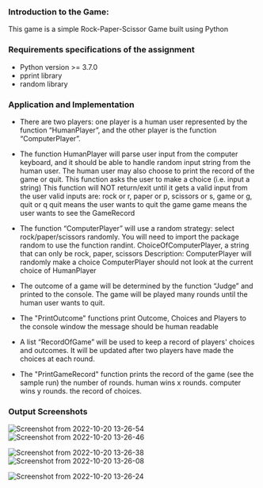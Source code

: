 ### Introduction to the Game:
This game is a simple Rock-Paper-Scissor Game built using Python

### Requirements specifications of the assignment
- Python version >= 3.7.0
- pprint library
- random library

### Application and Implementation

- There are two players: one player is a human user represented by the function
  “HumanPlayer”, and the other player is the function “ComputerPlayer”.


- The function HumanPlayer will parse user input from the computer keyboard, and it should
  be able to handle random input string from the human user. The human user may also
  choose to print the record of the game or quit.
  This function asks the user to make a choice (i.e. input a string)
        This function will NOT return/exit until it gets a valid input from the user
        valid inputs are: rock or r, paper or p, scissors or s, game or g, quit or q
        quit means the user wants to quit the game
        game means the user wants to see the GameRecord


- The function “ComputerPlayer” will use a random strategy: select rock/paper/scissors
  randomly. You will need to import the package random to use the function randint. 
  ChoiceOfComputerPlayer, a string that can only be rock, paper, scissors
    Description:
        ComputerPlayer will randomly make a choice
        ComputerPlayer should not look at the current choice of HumanPlayer


- The outcome of a game will be determined by the function “Judge” and printed to the
  console. The game will be played many rounds until the human user wants to quit.

- The "PrintOutcome" functions print Outcome, Choices and Players to the console window
        the message should be human readable


- A list “RecordOfGame” will be used to keep a record of players' choices and outcomes. It
  will be updated after two players have made the choices at each round.


- The "PrintGameRecord" function prints the record of the game (see the sample run)
        the number of rounds. human wins x rounds. computer wins y rounds.
        the record of choices.


### Output Screenshots

![Screenshot from 2022-10-20 13-26-54](https://user-images.githubusercontent.com/59412013/196890682-67858e96-fa14-4f07-9f8f-5b22c9c40098.png)
![Screenshot from 2022-10-20 13-26-46](https://user-images.githubusercontent.com/59412013/196890705-d536ab8d-3984-43b2-ac46-fb8c54fa8bd1.png)

![Screenshot from 2022-10-20 13-26-38](https://user-images.githubusercontent.com/59412013/196890750-aa14c22b-596d-4600-8173-1fc7f4376efd.png)
![Screenshot from 2022-10-20 13-26-08](https://user-images.githubusercontent.com/59412013/196890786-767097dc-ccba-4e6d-83b7-f6f82a4c0818.png)

![Screenshot from 2022-10-20 13-26-24](https://user-images.githubusercontent.com/59412013/196890763-766d9bf0-0288-4aa0-aa27-2093278d4309.png)





